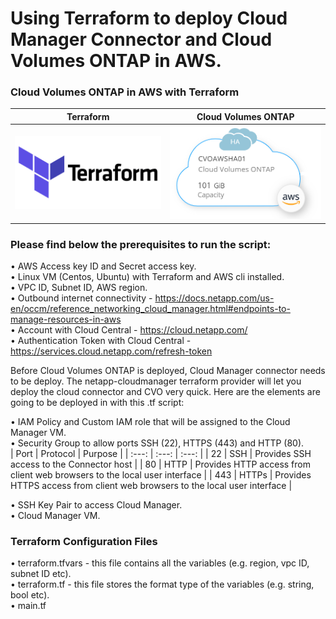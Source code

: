 # Using Terraform to deploy Cloud Manager Connector and Cloud Volumes ONTAP in AWS. 

### Cloud Volumes ONTAP in AWS with Terraform <br />

Terraform             |  Cloud Volumes ONTAP
:-------------------------:|:-------------------------:
![](https://github.com/jorgeedugona/CVOTerraForm/blob/main/images/terraform-icon.png)  |  ![](https://github.com/jorgeedugona/CVOTerraForm/blob/main/images/CVOAWS-icon.PNG)

### Please find below the prerequisites to run the script: 

• AWS Access key ID and Secret access key.   
• Linux VM (Centos, Ubuntu) with Terraform and AWS cli installed.  
• VPC ID, Subnet ID, AWS region.  
• Outbound internet connectivity - https://docs.netapp.com/us-en/occm/reference_networking_cloud_manager.html#endpoints-to-manage-resources-in-aws   
• Account with Cloud Central - https://cloud.netapp.com/  
• Authentication Token with Cloud Central - https://services.cloud.netapp.com/refresh-token  

Before Cloud Volumes ONTAP is deployed, Cloud Manager connector needs to be deploy. The netapp-cloudmanager terraform provider will let you deploy the cloud connector and CVO very quick. Here are the elements are going to be deployed in with this .tf script:  

• IAM Policy and Custom IAM role that will be assigned to the Cloud Manager VM.  
• Security Group to allow ports SSH (22), HTTPS (443) and HTTP (80).  
| Port  | Protocol | Purpose |
| :---: | :---: | :---: |
|  22   | SSH   | Provides SSH access to the Connector host |
|  80   | HTTP  | Provides HTTP access from client web browsers to the local user interface |
|  443  | HTTPs | Provides HTTPS access from client web browsers to the local user interface |  

• SSH Key Pair to access Cloud Manager.  
• Cloud Manager VM.  

### Terraform Configuration Files   

• terraform.tfvars - this file contains all the variables (e.g. region, vpc ID, subnet ID etc).  
• terraform.tf - this file stores the format type of the variables (e.g. string, bool etc).  
• main.tf  




